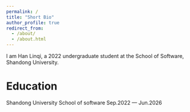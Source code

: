 ```yaml
---
permalink: /
title: "Short Bio"
author_profile: true
redirect_from: 
  - /about/
  - /about.html
---
```


I am Han Linqi, a 2022 undergraduate student at the School of Software, Shandong University.

Education
======
Shandong University School of software Sep.2022 — Jun.2026 

